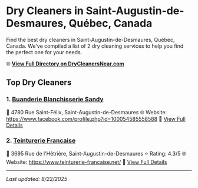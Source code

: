 # Dry Cleaners in Saint-Augustin-de-Desmaures, Québec, Canada

Find the best dry cleaners in Saint-Augustin-de-Desmaures, Québec, Canada. We've compiled a list of 2 dry cleaning services to help you find the perfect one for your needs.

🌐 **[View Full Directory on DryCleanersNear.com](https://drycleanersnear.com/city/Canada/Qu%C3%A9bec/Saint-Augustin-de-Desmaures)**

## Top Dry Cleaners

### 1. [Buanderie Blanchisserie Sandy](https://drycleanersnear.com/dryCleaner/68a7cfab606e51ce7f219923/buanderie-blanchisserie-sandy)
📍 4780 Rue Saint-Félix, Saint-Augustin-de-Desmaures
🌐 Website: https://www.facebook.com/profile.php?id=100054585558588
🔗 [View Full Details](https://drycleanersnear.com/dryCleaner/68a7cfab606e51ce7f219923/buanderie-blanchisserie-sandy)

### 2. [Teinturerie Francaise](https://drycleanersnear.com/dryCleaner/68a7d01a606e51ce7f219fd1/teinturerie-francaise)
📍 3695 Rue de l'Hêtrière, Saint-Augustin-de-Desmaures
⭐ Rating: 4.3/5
🌐 Website: https://www.teinturerie-francaise.net/
🔗 [View Full Details](https://drycleanersnear.com/dryCleaner/68a7d01a606e51ce7f219fd1/teinturerie-francaise)


---

*Last updated: 8/22/2025*
